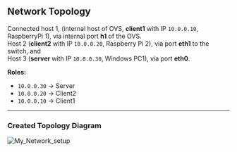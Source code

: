 ## Network Topology

Connected host 1, (internal host of OVS, **client1** with IP `10.0.0.10`, RaspberryPi 1), via internal port **h1** of the OVS.  
Host 2 (**client2** with IP `10.0.0.20`, Raspberry Pi 2), via port **eth1** to the switch, and  
Host 3 (**server** with IP `10.0.0.30`, Windows PC1), via port **eth0**.

**Roles:**
- `10.0.0.30` → Server  
- `10.0.0.20` → Client2  
- `10.0.0.10` → Client1  

---

### Created Topology Diagram
![My_Network_setup](images/topology.png "Topology Diagram")
